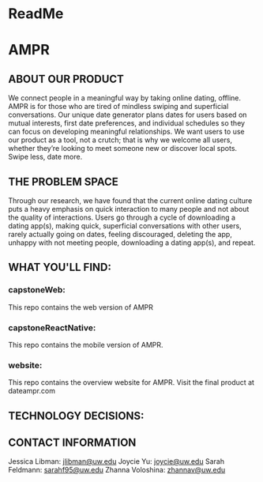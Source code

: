 # ReadMe

# AMPR

## ABOUT OUR PRODUCT
We connect people in a meaningful way by taking online dating, offline. AMPR is for those who are tired of mindless swiping and superficial conversations. Our unique date generator plans dates for users based on mutual interests, first date preferences, and individual schedules so they can focus on developing meaningful relationships. We want users to use our product as a tool, not a crutch; that is why we welcome all users, whether they’re looking to meet someone new or discover local spots. Swipe less, date more.

## THE PROBLEM SPACE
Through our research, we have found that the current online dating culture puts a heavy emphasis on quick interaction to many people and not about the quality of interactions. Users go through a cycle of downloading a dating app(s), making quick, superficial conversations with other users, rarely actually going on dates, feeling discouraged, deleting the app, unhappy with not meeting people, downloading a dating app(s), and repeat.

## WHAT YOU'LL FIND:
### capstoneWeb:
This repo contains the web version of AMPR

### capstoneReactNative:
This repo contains the mobile version of AMPR.

### website:
This repo contains the overview website for AMPR. 
Visit the final product at dateampr.com



## TECHNOLOGY DECISIONS:



## CONTACT INFORMATION
Jessica Libman: jlibman@uw.edu
Joycie Yu: joycie@uw.edu
Sarah Feldmann: sarahf95@uw.edu
Zhanna Voloshina: zhannav@uw.edu
